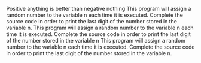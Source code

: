 Positive anything is better than negative nothing
This program will assign a random number to the variable n each time it is executed. Complete the source code in order to print the last digit of the number stored in the variable n.
This program will assign a random number to the variable n each time it is executed. Complete the source code in order to print the last digit of the number stored in the variable n
This program will assign a random number to the variable n each time it is executed. Complete the source code in order to print the last digit of the number stored in the variable n.
